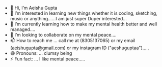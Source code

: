 - 👋 Hi, I’m Aeishu Gupta
- 👀 I’m interested in learning new things whether it is coding, sketching, music or anything......I am just super Duper interested...
- 🌱 I’m currently learning how to make my mental health better and well managed....
- 💞️ I’m looking to collaborate on my mental peace....
- 📫 How to reach me ... call me at (8305137065) or my email (aeishugupta@gmail.com) or my instagram ID ("aeshuguptaa").....
- 😄 Pronouns: ... clumsy being
- ⚡ Fun fact: ... I like mental peace.....

<!---
aeishugupta/aeishugupta is a ✨ special ✨ repository because its `README.md` (this file) appears on your GitHub profile.
You can click the Preview link to take a look at your changes.
--->
